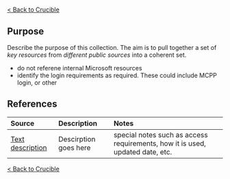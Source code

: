 # <Collection Title>

[< Back to Crucible](./)

## Purpose

Describe the purpose of this collection. The aim is to pull together a set of *key resources* from *different public sources* into a coherent set.

- do not referene internal Microsoft resources
- identify the login requirements as required. These could include MCPP login, or other

## References


Source | Description | Notes
:----- | :-----  | :-----
[Text description](http://www.microsoft.com) | Descirption goes here | special notes such as access requirements, how it is used, updated date, etc.

[< Back to Crucible](./)